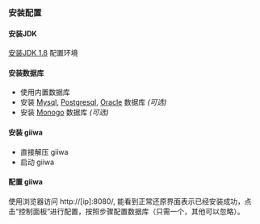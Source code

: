 ### 安装配置

#### 安装JDK
[安装JDK 1.8](http://)
配置环境

#### 安装数据库
* 使用内置数据库
* 安装 [Mysql](), [Postgresql](), [Oracle]() 数据库 *(可选)*
* 安装 [Monogo](https://) 数据库 *(可选)*

#### 安装 giiwa
* 直接解压 giiwa
* 启动 giiwa

#### 配置 giiwa
使用浏览器访问 http://[ip]:8080/, 能看到正常还原界面表示已经安装成功，点击“控制面板”进行配置，按照步骤配置数据库（只需一个，其他可以忽略）。
